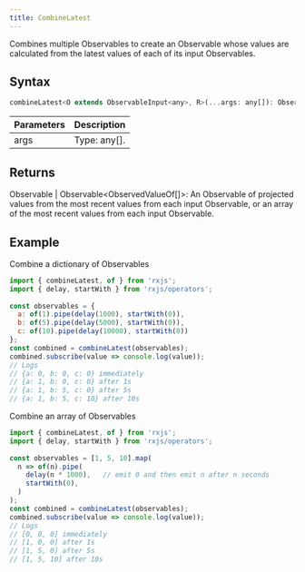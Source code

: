```yaml
---
title: CombineLatest
---
```


Combines multiple Observables to create an Observable whose values are calculated from the latest values of each of its input Observables.


## Syntax 

```javascript
combineLatest<O extends ObservableInput<any>, R>(...args: any[]): Observable<R> | Observable<ObservedValueOf<O>[]>
```

| Parameters | Description |
| ---------- | ----------- |
| args | Type: any[]. |


## Returns

Observable<R> | Observable<ObservedValueOf<O>[]>: An Observable of projected values from the most recent values from each input Observable, or an array of the most recent values from each input Observable.


## Example

Combine a dictionary of Observables

```javascript
import { combineLatest, of } from 'rxjs';
import { delay, startWith } from 'rxjs/operators';
 
const observables = {
  a: of(1).pipe(delay(1000), startWith(0)),
  b: of(5).pipe(delay(5000), startWith(0)),
  c: of(10).pipe(delay(10000), startWith(0))
};
const combined = combineLatest(observables);
combined.subscribe(value => console.log(value));
// Logs
// {a: 0, b: 0, c: 0} immediately
// {a: 1, b: 0, c: 0} after 1s
// {a: 1, b: 5, c: 0} after 5s
// {a: 1, b: 5, c: 10} after 10s
```

Combine an array of Observables

```javascript
import { combineLatest, of } from 'rxjs';
import { delay, startWith } from 'rxjs/operators';
 
const observables = [1, 5, 10].map(
  n => of(n).pipe(
    delay(n * 1000),   // emit 0 and then emit n after n seconds
    startWith(0),
  )
);
const combined = combineLatest(observables);
combined.subscribe(value => console.log(value));
// Logs
// [0, 0, 0] immediately
// [1, 0, 0] after 1s
// [1, 5, 0] after 5s
// [1, 5, 10] after 10s
```